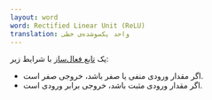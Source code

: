 ```yaml
---
layout: word
word: Rectified Linear Unit (ReLU)
translation: واحد یکسوشده‌ی خطی
---
```


یک [تابع فعال‌ساز](/A/activation_function) با شرایط زیر:

- اگر مقدار ورودی منفی یا صفر باشد، خروجی صفر است.
- اگر مقدار ورودی مثبت باشد، خروجی برابر ورودی است.
